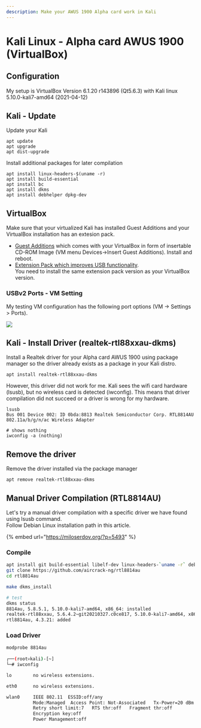 ```yaml
---
description: Make your AWUS 1900 Alpha card work in Kali
---
```


# Kali Linux - Alpha card AWUS 1900 (VirtualBox)

## Configuration

My setup is VirtualBox Version 6.1.20 r143896 (Qt5.6.3) with Kali linux 5.10.0-kali7-amd64 (2021-04-12)

## Kali - Update

Update your Kali

```aspnet
apt update
apt upgrade
apt dist-upgrade
```

Install additional packages for later compilation

```aspnet
apt install linux-headers-$(uname -r)
apt install build-essential
apt install bc
apt install dkms
apt install debhelper dpkg-dev
```

## VirtualBox

Make sure that your virtualized Kali has installed Guest Additions and your VirtualBox installation has an extesion pack.

* [Guest Additions](https://www.virtualbox.org/manual/ch04.html) which comes with your VirtualBox in form of insertable CD-ROM  Image (VM menu Devices->Insert Guest Additions). Install and reboot.
* [Extension Pack which improves USB functionality](https://www.virtualbox.org/wiki/Downloads).\
  You need to install the same extension pack version as your VirtualBox version.&#x20;

### USBv2 Ports - VM Setting

My testing VM configuration has the following port options (VM -> Settings > Ports).

![](https://1354665097-files.gitbook.io/~/files/v0/b/gitbook-legacy-files/o/assets%2F-MYLPTPmXutfLTHzDEhx%2F-MZJocZSrvGyL3kYoi8C%2F-MZJpo7JqgYVX1JcviHx%2Fimage.png?alt=media\&token=020f8e5e-c087-4222-968c-ebec069bdfc4)

## Kali - Install Driver (realtek-rtl88xxau-dkms)

Install a Realtek driver for your Alpha card AWUS 1900 using package manager so the driver already exists as a package in your Kali distro.

```aspnet
apt install realtek-rtl88xxau-dkms
```

However, this driver did not work for me. Kali sees the wifi card hardware (lsusb), but no wireless card is detected (iwconfig). This means that driver compilation did not succeed or a driver is wrong for my hardware.

```aspnet
lsusb
Bus 001 Device 002: ID 0bda:8813 Realtek Semiconductor Corp. RTL8814AU 802.11a/b/g/n/ac Wireless Adapter

# shows nothing
iwconfig -a (nothing)
```

## Remove the driver&#x20;

Remove the driver installed via the package manager&#x20;

```aspnet
apt remove realtek-rtl88xxau-dkms
```

## Manual Driver Compilation (RTL8814AU)

Let's try a manual driver compilation with a specific driver we have found using lsusb command. \
Follow Debian Linux installation path in this article.

{% embed url="https://miloserdov.org/?p=5493" %}

### Compile

```bash
apt install git build-essential libelf-dev linux-headers-`uname -r` debhelper dpkg-dev dkms bc
git clone https://github.com/aircrack-ng/rtl8814au
cd rtl8814au

make dkms_install

# test
dkms status
8814au, 5.8.5.1, 5.10.0-kali7-amd64, x86_64: installed
realtek-rtl88xxau, 5.6.4.2~git20210327.c0ce817, 5.10.0-kali7-amd64, x86_64: installed
rtl8814au, 4.3.21: added
```

### Load Driver

```bash
modprobe 8814au           
                                                                             
┌──(root💀kali)-[~]
└─# iwconfig

lo        no wireless extensions.

eth0      no wireless extensions.

wlan0     IEEE 802.11  ESSID:off/any  
          Mode:Managed  Access Point: Not-Associated   Tx-Power=20 dBm   
          Retry short limit:7   RTS thr:off   Fragment thr:off
          Encryption key:off
          Power Management:off
```

